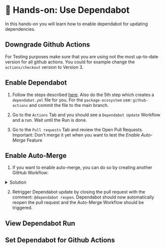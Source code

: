 # 🔨 Hands-on: Use Dependabot
In this hands-on you will learn how to enable dependabot for updating dependencies. 

## Downgrade Github Actions
For Testing purposes make sure that you are using not the most up-to-date version for all github actions. You could for example change the `actions/checkout` version to Version 3. 

## Enable Dependabot
1. Follow the steps described [here](https://docs.github.com/en/code-security/getting-started/dependabot-quickstart-guide#enabling-dependabot-for-your-repository). Also do the 5th step which creates a `dependabot.yml` file for you. For the `package-ecosystem` use: `github-actions` and commit the file to the main branch.  

2. Go to the `Actions` Tab and you should see a `Dependabot Update` Workflow and a run. Wait until the Run is done. 

3. Go to the `Pull requests` Tab and review the Open Pull Requests. Important: Don't merge it yet when you want to test the *Enable Auto-Merge* Feature


## Enable Auto-Merge
1. If you want to enable auto-merge, you can do so by creating another GitHub Workflow: 

<details>
  <summary>Solution</summary>

```yaml 
name: Dependabot auto-merge
on:
  - pull_request

permissions:
  contents: write
  pull-requests: write

jobs:
  dependabot:
    runs-on: ubuntu-latest
    if: github.actor == 'dependabot[bot]'
    steps:
      - name: Dependabot metadata
        id: metadata
        uses: dependabot/fetch-metadata@v2
        with:
          github-token: "${{ secrets.GITHUB_TOKEN }}"
      - name: Enable auto-merge for Dependabot PRs
        run: gh pr merge --auto --squash "$PR_URL"
        env:
          PR_URL: ${{github.event.pull_request.html_url}}
          GH_TOKEN: ${{secrets.GITHUB_TOKEN}}
```
</details>

2. Retrigger Dependabot update by closing the pull request with the comment: `@dependabot reopen`. Dependabot should now automatically reopen the pull request and the Auto-Merge Workflow should be triggered. 


## View Dependabot Run

## Set Dependabot for Github Actions
